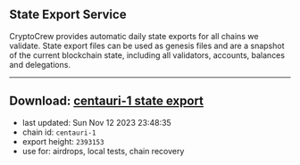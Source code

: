 ## State Export Service
CryptoCrew provides automatic daily state exports for all chains we validate. State export files can be used as genesis files and are a snapshot of the current blockchain state, including all validators, accounts, balances and delegations.

---
**Download: [centauri-1 state export](https://dl.ccvalidators.com/SERVICE/composable/centauri-1_export_2393153.json)**
---

- last updated: Sun Nov 12 2023 23:48:35
- chain id: `centauri-1`
- export height: `2393153`
- use for: airdrops, local tests, chain recovery
